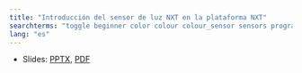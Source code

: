```yaml
---
title: "Introducción del sensor de luz NXT en la plataforma NXT"
searchterms: "toggle beginner color colour colour_sensor sensors programming_app colour_sensor color_sensor reflected_light light_sensor color_mode colour_mode light_sesnsor light nxt nxt_light"
lang: "es"
---
```

 <ul>
 <li class="ng-binding">Slides:
 <a href="translations/es/beginner/LightNXT.pptx">PPTX</a>,
 <a href="translations/es/beginner/LightNXT.pdf">PDF</a>
 </li>
 </ul>
